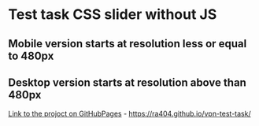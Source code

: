 # Test task CSS slider without JS

## Mobile version starts at resolution less or equal to 480px

## Desktop version starts at resolution above than 480px

[Link to the projoct on GitHubPages](https://ra404.github.io/vpn-test-task/) - https://ra404.github.io/vpn-test-task/
